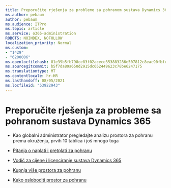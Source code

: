 ```yaml
---
title: Preporučite rješenja za probleme sa pohranom sustava Dynamics 365
ms.author: pebaum
author: pebaum
ms.audience: ITPro
ms.topic: article
ms.service: o365-administration
ROBOTS: NOINDEX, NOFOLLOW
localization_priority: Normal
ms.custom:
- "1429"
- "6200006"
ms.openlocfilehash: 81e39b5fb798ce83f02acece353883286e507812c8eac90fbfe4e03316fa635e
ms.sourcegitcommit: b5f7da89a650d2915dc652449623c78be6247175
ms.translationtype: MT
ms.contentlocale: hr-HR
ms.lasthandoff: 08/05/2021
ms.locfileid: "53922943"
---
```

# <a name="recommend-solutions-for-dynamics-365-storage-issues"></a>Preporučite rješenja za probleme sa pohranom sustava Dynamics 365

* Kao globalni administrator pregledajte analizu prostora za pohranu prema okruženju, prvih 10 tablica i još mnogo toga

* [Pitanja o naplati i pretplati za pohranu](https://docs.microsoft.com/dynamics365/customer-engagement/admin/contact-information-microsoft-dynamics-365-online-billing-support)

* [Vodič za cijene i licenciranje sustava Dynamics 365](https://dynamics.microsoft.com/pricing/)

* [Kupnja više prostora za pohranu](https://docs.microsoft.com/dynamics365/customer-engagement/admin/manage-storage#add-storage-to-dynamics-365-online)

* [Kako osloboditi prostor za pohranu](https://docs.microsoft.com/dynamics365/customer-engagement/admin/free-storage-space)
